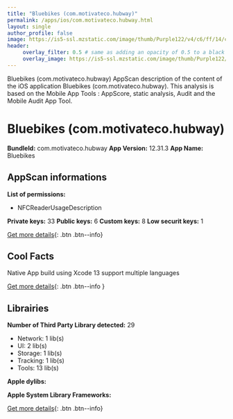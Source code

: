 ```yaml
---
title: "Bluebikes (com.motivateco.hubway)"
permalink: /apps/ios/com.motivateco.hubway.html
layout: single
author_profile: false
image: https://is5-ssl.mzstatic.com/image/thumb/Purple122/v4/c6/ff/14/c6ff1458-59b1-5318-6e26-9125558011b9/AppIcon-0-0-1x_U007emarketing-0-0-0-7-0-0-sRGB-0-0-0-GLES2_U002c0-512MB-85-220-0-0.png/512x512bb.jpg
header: 
     overlay_filter: 0.5 # same as adding an opacity of 0.5 to a black background
     overlay_image: https://is5-ssl.mzstatic.com/image/thumb/Purple122/v4/c6/ff/14/c6ff1458-59b1-5318-6e26-9125558011b9/AppIcon-0-0-1x_U007emarketing-0-0-0-7-0-0-sRGB-0-0-0-GLES2_U002c0-512MB-85-220-0-0.png/512x512bb.jpg
---
```

Bluebikes (com.motivateco.hubway) AppScan description of the content of the iOS application Bluebikes (com.motivateco.hubway). This analysis is based on the Mobile App Tools : AppScore, static analysis, Audit and the Mobile Audit App Tool.

# Bluebikes (com.motivateco.hubway)

**BundleId:** com.motivateco.hubway
**App Version:** 12.31.3
**App Name:** Bluebikes


## AppScan informations 

**List of permissions:** 
- NFCReaderUsageDescription
  
  
**Private keys:** 33
**Public keys:** 6
**Custom keys:** 8
**Low securit keys:** 1
  
[Get more details](/pricing.html){: .btn .btn--info}

## Cool Facts

Native App
build using Xcode 13
support multiple languages
  
[Get more details](/pricing.html){: .btn .btn--info }

## Librairies 
**Number of Third Party Library detected:** 29
- Network: 1 lib(s)
- UI: 2 lib(s)
- Storage: 1 lib(s)
- Tracking: 1 lib(s)
- Tools: 13 lib(s)


**Apple dylibs:**


**Apple System Library Frameworks:**


  
[Get more details](/pricing.html){: .btn .btn--info}

